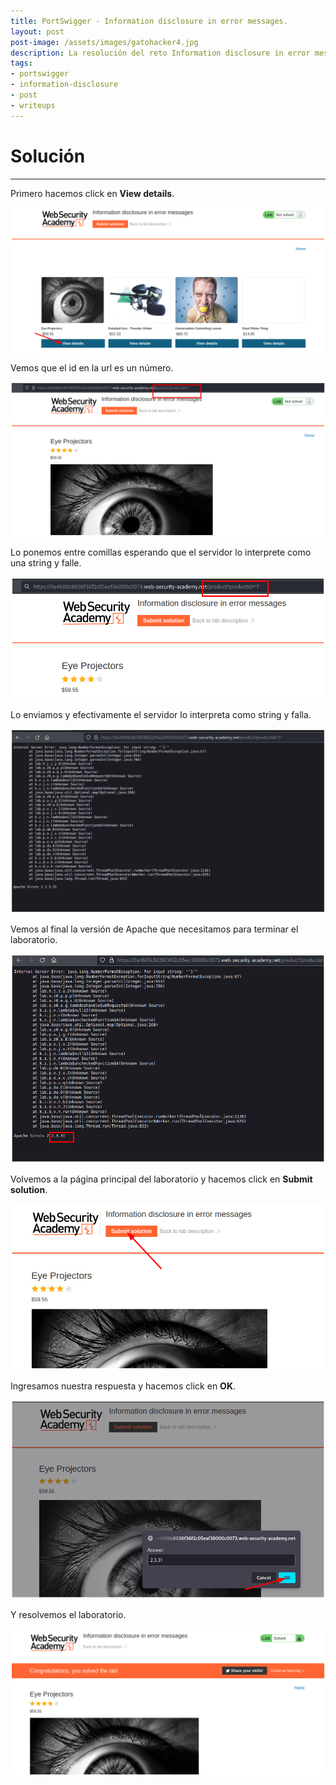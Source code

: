 ```yaml
---
title: PortSwigger - Information disclosure in error messages.
layout: post
post-image: /assets/images/gatohacker4.jpg 
description: La resolución del reto Information disclosure in error messages.
tags:
- portswigger
- information-disclosure
- post
- writeups
---
```

# Solución
---

Primero hacemos click en **View details**.

![](/assets/images/images-portswigger-id/lab1-1.png)

Vemos que el id en la url es un número.

![](/assets/images/images-portswigger-id/lab1-2.png)

Lo ponemos entre comillas esperando que el servidor lo interprete como una string y falle.

![](/assets/images/images-portswigger-id/lab1-3.png)

Lo enviamos y efectivamente el servidor lo interpreta como string y falla.

![](/assets/images/images-portswigger-id/lab1-4.png)

Vemos al final la versión de Apache que necesitamos para terminar el laboratorio.

![](/assets/images/images-portswigger-id/lab1-5.png)

Volvemos a la página principal del laboratorio y hacemos click en **Submit solution**.

![](/assets/images/images-portswigger-id/lab1-6.png)

Ingresamos nuestra respuesta y hacemos click en **OK**.

![](/assets/images/images-portswigger-id/lab1-7.png)

Y resolvemos el laboratorio.

![](/assets/images/images-portswigger-id/lab1-8.png)


